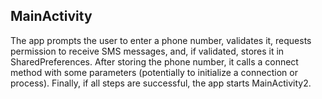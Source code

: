 ## MainActivity

The app prompts the user to enter a phone number, validates it, requests permission to receive SMS messages, and, if validated, stores it in SharedPreferences.
After storing the phone number, it calls a connect method with some parameters (potentially to initialize a connection or process).
Finally, if all steps are successful, the app starts MainActivity2.





